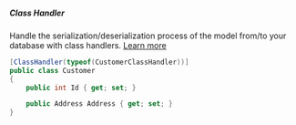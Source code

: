 <h5 class="center code-title">Class Handler</h5>

Handle the serialization/deserialization process of the model from/to your database with class handlers. [Learn more](/feature/classhandlers)

```csharp
[ClassHandler(typeof(CustomerClassHandler))]
public class Customer
{
    public int Id { get; set; }

    public Address Address { get; set; }
}
```

